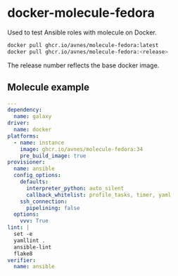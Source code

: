 # docker-molecule-fedora

Used to test Ansible roles with molecule on Docker.

```bash
docker pull ghcr.io/avnes/molecule-fedora:latest
docker pull ghcr.io/avnes/molecule-fedora:<release>
```

The release number reflects the base docker image.

## Molecule example

```yaml
---
dependency:
  name: galaxy
driver:
  name: docker
platforms:
  - name: instance
    image: ghcr.io/avnes/molecule-fedora:34
    pre_build_image: true
provisioner:
  name: ansible
  config_options:
    defaults:
      interpreter_python: auto_silent
      callback_whitelist: profile_tasks, timer, yaml
    ssh_connection:
      pipelining: false
  options:
    vvv: True
lint: |
  set -e
  yamllint .
  ansible-lint
  flake8
verifier:
  name: ansible
```
